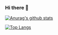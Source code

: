 ### Hi there 👋


[![Anurag's github stats](https://github-readme-stats.vercel.app/api?username=martino-giorgi?theme=synthwave)](https://github.com/anuraghazra/github-readme-stats)

[![Top Langs](https://github-readme-stats.vercel.app/api/top-langs/?username=martino-giorgi&layout=compact)](https://github.com/anuraghazra/github-readme-stats)
